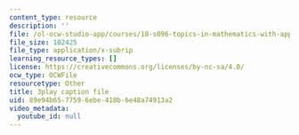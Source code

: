 ```yaml
---
content_type: resource
description: ''
file: /ol-ocw-studio-app/courses/18-s096-topics-in-mathematics-with-applications-in-finance-fall-2013/89e94b6577596ebe418b6e48a74913a2_aga-Tak3c3M.srt
file_size: 102425
file_type: application/x-subrip
learning_resource_types: []
license: https://creativecommons.org/licenses/by-nc-sa/4.0/
ocw_type: OCWFile
resourcetype: Other
title: 3play caption file
uid: 89e94b65-7759-6ebe-418b-6e48a74913a2
video_metadata:
  youtube_id: null
---
```

